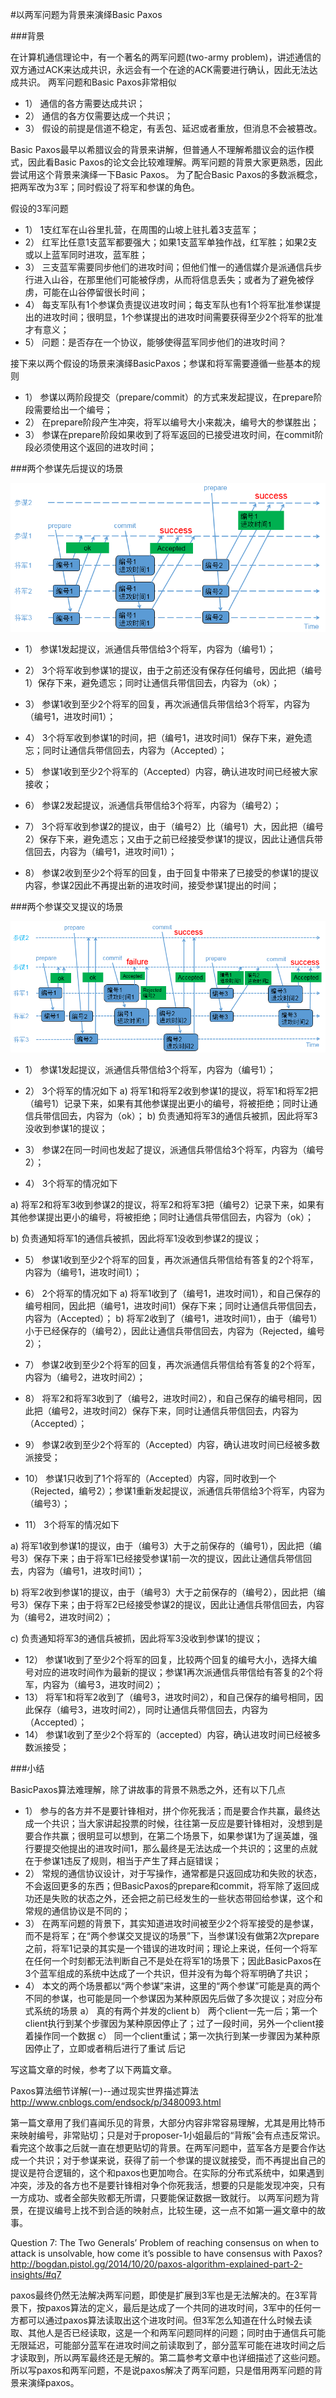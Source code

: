 #以两军问题为背景来演绎Basic Paxos

###背景

在计算机通信理论中，有一个著名的两军问题(two-army problem)，讲述通信的双方通过ACK来达成共识，永远会有一个在途的ACK需要进行确认，因此无法达成共识。
两军问题和Basic Paxos非常相似 

- 1） 通信的各方需要达成共识；
- 2） 通信的各方仅需要达成一个共识；
- 3） 假设的前提是信道不稳定，有丢包、延迟或者重放，但消息不会被篡改。

Basic Paxos最早以希腊议会的背景来讲解，但普通人不理解希腊议会的运作模式，因此看Basic Paxos的论文会比较难理解。两军问题的背景大家更熟悉，因此尝试用这个背景来演绎一下Basic Paxos。
为了配合Basic Paxos的多数派概念，把两军改为3军；同时假设了将军和参谋的角色。

假设的3军问题

- 1） 1支红军在山谷里扎营，在周围的山坡上驻扎着3支蓝军；
- 2） 红军比任意1支蓝军都要强大；如果1支蓝军单独作战，红军胜；如果2支或以上蓝军同时进攻，蓝军胜；
- 3） 三支蓝军需要同步他们的进攻时间；但他们惟一的通信媒介是派通信兵步行进入山谷，在那里他们可能被俘虏，从而将信息丢失；或者为了避免被俘虏，可能在山谷停留很长时间；
- 4） 每支军队有1个参谋负责提议进攻时间；每支军队也有1个将军批准参谋提出的进攻时间；很明显，1个参谋提出的进攻时间需要获得至少2个将军的批准才有意义；
- 5） 问题：是否存在一个协议，能够使得蓝军同步他们的进攻时间？
 
接下来以两个假设的场景来演绎BasicPaxos；参谋和将军需要遵循一些基本的规则

- 1） 参谋以两阶段提交（prepare/commit）的方式来发起提议，在prepare阶段需要给出一个编号；
- 2） 在prepare阶段产生冲突，将军以编号大小来裁决，编号大的参谋胜出；
- 3） 参谋在prepare阶段如果收到了将军返回的已接受进攻时间，在commit阶段必须使用这个返回的进攻时间；

###两个参谋先后提议的场景

![](images/19/army1.png)

- 1） 参谋1发起提议，派通信兵带信给3个将军，内容为（编号1）；
- 2） 3个将军收到参谋1的提议，由于之前还没有保存任何编号，因此把（编号1）保存下来，避免遗忘；同时让通信兵带信回去，内容为（ok）；
- 3） 参谋1收到至少2个将军的回复，再次派通信兵带信给3个将军，内容为（编号1，进攻时间1）；
- 4） 3个将军收到参谋1的时间，把（编号1，进攻时间1）保存下来，避免遗忘；同时让通信兵带信回去，内容为（Accepted）；
- 5） 参谋1收到至少2个将军的（Accepted）内容，确认进攻时间已经被大家接收；
 
- 6） 参谋2发起提议，派通信兵带信给3个将军，内容为（编号2）；
- 7） 3个将军收到参谋2的提议，由于（编号2）比（编号1）大，因此把（编号2）保存下来，避免遗忘；又由于之前已经接受参谋1的提议，因此让通信兵带信回去，内容为（编号1，进攻时间1）；
- 8） 参谋2收到至少2个将军的回复，由于回复中带来了已接受的参谋1的提议内容，参谋2因此不再提出新的进攻时间，接受参谋1提出的时间；

###两个参谋交叉提议的场景

![](images/19/army2.png)

- 1） 参谋1发起提议，派通信兵带信给3个将军，内容为（编号1）；
- 2） 3个将军的情况如下
a) 将军1和将军2收到参谋1的提议，将军1和将军2把（编号1）记录下来，如果有其他参谋提出更小的编号，将被拒绝；同时让通信兵带信回去，内容为（ok）；
b) 负责通知将军3的通信兵被抓，因此将军3没收到参谋1的提议；
 
- 3） 参谋2在同一时间也发起了提议，派通信兵带信给3个将军，内容为（编号2）；
- 4） 3个将军的情况如下

a) 将军2和将军3收到参谋2的提议，将军2和将军3把（编号2）记录下来，如果有其他参谋提出更小的编号，将被拒绝；同时让通信兵带信回去，内容为（ok）；

b) 负责通知将军1的通信兵被抓，因此将军1没收到参谋2的提议；
 
- 5） 参谋1收到至少2个将军的回复，再次派通信兵带信给有答复的2个将军，内容为（编号1，进攻时间1）；
- 6） 2个将军的情况如下
a) 将军1收到了（编号1，进攻时间1），和自己保存的编号相同，因此把（编号1，进攻时间1）保存下来；同时让通信兵带信回去，内容为（Accepted）；
b) 将军2收到了（编号1，进攻时间1），由于（编号1）小于已经保存的（编号2），因此让通信兵带信回去，内容为（Rejected，编号2）；
 
- 7） 参谋2收到至少2个将军的回复，再次派通信兵带信给有答复的2个将军，内容为（编号2，进攻时间2）；
- 8） 将军2和将军3收到了（编号2，进攻时间2），和自己保存的编号相同，因此把（编号2，进攻时间2）保存下来，同时让通信兵带信回去，内容为（Accepted）；
- 9） 参谋2收到至少2个将军的（Accepted）内容，确认进攻时间已经被多数派接受；
 
- 10） 参谋1只收到了1个将军的（Accepted）内容，同时收到一个（Rejected，编号2）；参谋1重新发起提议，派通信兵带信给3个将军，内容为（编号3）；
- 11） 3个将军的情况如下  

a) 将军1收到参谋1的提议，由于（编号3）大于之前保存的（编号1），因此把（编号3）保存下来；由于将军1已经接受参谋1前一次的提议，因此让通信兵带信回去，内容为（编号1，进攻时间1）；
  
b) 将军2收到参谋1的提议，由于（编号3）大于之前保存的（编号2），因此把（编号3）保存下来；由于将军2已经接受参谋2的提议，因此让通信兵带信回去，内容为（编号2，进攻时间2）；  

c) 负责通知将军3的通信兵被抓，因此将军3没收到参谋1的提议；

- 12） 参谋1收到了至少2个将军的回复，比较两个回复的编号大小，选择大编号对应的进攻时间作为最新的提议；参谋1再次派通信兵带信给有答复的2个将军，内容为（编号3，进攻时间2）；
- 13） 将军1和将军2收到了（编号3，进攻时间2），和自己保存的编号相同，因此保存（编号3，进攻时间2），同时让通信兵带信回去，内容为（Accepted）；
- 14） 参谋1收到了至少2个将军的（accepted）内容，确认进攻时间已经被多数派接受；


###小结

BasicPaxos算法难理解，除了讲故事的背景不熟悉之外，还有以下几点

- 1） 参与的各方并不是要针锋相对，拼个你死我活；而是要合作共赢，最终达成一个共识；当大家讲起投票的时候，往往第一反应是要针锋相对，没想到是要合作共赢；很明显可以想到，在第二个场景下，如果参谋1为了逞英雄，强行要提交他提出的进攻时间1，那么最终是无法达成一个共识的；这里的点就在于参谋1违反了规则，相当于产生了拜占庭错误；
- 2） 常规的通信协议设计，对于写操作，通常都是只返回成功和失败的状态，不会返回更多的东西；但BasicPaxos的prepare和commit，将军除了返回成功还是失败的状态之外，还会把之前已经发生的一些状态带回给参谋，这个和常规的通信协议是不同的；
- 3） 在两军问题的背景下，其实知道进攻时间被至少2个将军接受的是参谋，而不是将军；在“两个参谋交叉提议的场景”下，当参谋1没有做第2次prepare之前，将军1记录的其实是一个错误的进攻时间；理论上来说，任何一个将军在任何一个时刻都无法判断自己不是处在将军1的场景下；因此BasicPaxos在3个蓝军组成的系统中达成了一个共识，但并没有为每个将军明确了共识；
- 4） 本文的两个场景都以“两个参谋”来讲，这里的“两个参谋”可能是真的两个不同的参谋，也可能是同一个参谋因为某种原因先后做了多次提议；对应分布式系统的场景
a） 真的有两个并发的client
b） 两个client一先一后；第一个client执行到某个步骤因为某种原因停止了；过了一段时间，另外一个client接着操作同一个数据
c） 同一个client重试；第一次执行到某一步骤因为某种原因停止了，立即或者稍后进行了重试
后记

写这篇文章的时候，参考了以下两篇文章。
 
Paxos算法细节详解(一)--通过现实世界描述算法
http://www.cnblogs.com/endsock/p/3480093.html
 
第一篇文章用了我们喜闻乐见的背景，大部分内容非常容易理解，尤其是用比特币来映射编号，非常贴切；只是对于proposer-1小姐最后的“背叛”会有点违反常识。看完这个故事之后就一直在想更贴切的背景。在两军问题中，蓝军各方是要合作达成一个共识；对于参谋来说，获得了前一个参谋的提议就接受，而不再提出自己的提议是符合逻辑的，这个和paxos也更加吻合。在实际的分布式系统中，如果遇到冲突，涉及的各方也不是要针锋相对争个你死我活，想要的只是能发现冲突，只有一方成功、或者全部失败都无所谓，只要能保证数据一致就行。
以两军问题为背景，在提议编号上找不到合适的映射点，比较生硬，这一点不如第一遍文章中的故事。
 
Question 7: The Two Generals’ Problem of reaching consensus on when to attack is unsolvable, how come it’s possible to have consensus with Paxos?
http://bogdan.pistol.gg/2014/10/20/paxos-algorithm-explained-part-2-insights/#q7
 
paxos最终仍然无法解决两军问题，即使是扩展到3军也是无法解决的。在3军背景下，按paxos算法的定义，最后是达成了一个共同的进攻时间，3军中的任何一方都可以通过paxos算法读取出这个进攻时间。但3军怎么知道在什么时候去读取、其他人是否已经读取，这是一个和两军问题同样的问题；同时由于通信兵可能无限延迟，可能部分蓝军在进攻时间之前读取到了，部分蓝军可能在进攻时间之后才读取到，所以两军最终还是无解的。第二篇参考文章中也详细描述了这些问题。所以写paxos和两军问题，不是说paxos解决了两军问题，只是借用两军问题的背景来演绎paxos。
 



